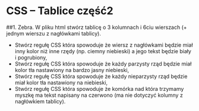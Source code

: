 # CSS – Tablice część2

##1. Zebra.
W pliku html stwórz tablicę o 3 kolumnach i 6ciu wierszach (+ jednym wierszu z nagłówkami tablicy).
* Stwórz regułę CSS która spowoduje że wiersz z nagłówkami będzie miał inny kolor niż inne rzędy (np. ciemny niebieski) a jego tekst będzie biały i pogrubiony,
* Stwórz regułę CSS która spowoduje że każdy parzysty rząd będzie miał kolor tła nastawiony na bardzo jasny niebieski,
* Stwórz regułę CSS która spowoduje że każdy nieparzysty rząd będzie miał kolor tła nastawiony na niebieski,
* Stwórz regułę CSS która spowoduje że komórka nad która trzymamy myszkę ma tekst napisany na czerwono (ma nie dotyczyć kolumny z nagłówkiem tablicy).

